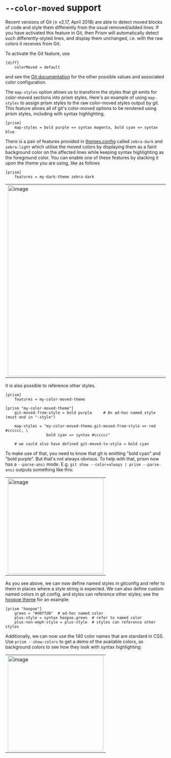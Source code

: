 # `--color-moved` support

Recent versions of Git (≥ v2.17, April 2018) are able to detect moved blocks of code and style them differently from the usual removed/added lines. If you have activated this feature in Git, then Prism will automatically detect such differently-styled lines, and display them unchanged, i.e. with the raw colors it receives from Git.

To activate the Git feature, use

```gitconfig
[diff]
    colorMoved = default
```

and see the [Git documentation](https://git-scm.com/docs/git-diff#Documentation/git-diff.txt---color-movedltmodegt) for the other possible values and associated color configuration.

The `map-styles` option allows us to transform the styles that git emits for color-moved sections into prism styles.
Here's an example of using `map-styles` to assign prism styles to the raw color-moved styles output by git.
This feature allows all of git's color-moved options to be rendered using prism styles, including with syntax highlighting.

```gitconfig
[prism]
    map-styles = bold purple => syntax magenta, bold cyan => syntax blue
```

There is a pair of features provided in [themes.config](https://github.com/dandavison/prism/blob/master/themes.gitconfig) called `zebra-dark` and `zebra-light` which utilise the moved colors by displaying them as a faint background color on the affected lines while keeping syntax highlighting as the foreground color. You can enable one of these features by stacking it upon the theme you are using, like as follows

```gitconfig
[prism]
    features = my-dark-theme zebra-dark
```

<table><tr>
  <td><img width=600px src="https://user-images.githubusercontent.com/1030961/149756321-d9e885fe-206c-4e08-8c40-e0ed5969b04a.png" alt="image" /></td>
  <td><img width=600px src="https://user-images.githubusercontent.com/1030961/149756332-ce8a4e2a-7487-4880-a151-761872657a28.png" alt="image" /></td>
</tr></table>

It is also possible to reference other styles.

```gitconfig
[prism]
    features = my-color-moved-theme

[prism "my-color-moved-theme"]
    git-moved-from-style = bold purple     # An ad-hoc named style (must end in "-style")

    map-styles = "my-color-moved-theme.git-moved-from-style => red #cccccc, \
                  bold cyan => syntax #cccccc"

    # we could also have defined git-moved-to-style = bold cyan
```

To make use of that, you need to know that git is emitting "bold cyan" and "bold purple".
But that's not always obvious.
To help with that, prism now has a `--parse-ansi` mode. E.g. `git show --color=always | prism --parse-ansi` outputs something like this:

<table><tr><td><img width=300px src="https://user-images.githubusercontent.com/52205/143238872-58a40754-ae50-4a9e-ba72-07e330e520e6.png" alt="image" /></td></tr></table>

As you see above, we can now define named styles in gitconfig and refer to them in places where a style string is expected.
We can also define custom named colors in git config, and styles can reference other styles; see the [hoopoe theme](https://github.com/dandavison/prism/blob/master/themes.gitconfig#L76-L91) for an example:

```gitconfig
[prism "hoopoe"]
    green = "#d0ffd0"  # ad-hoc named color
    plus-style = syntax hoopoe.green  # refer to named color
    plus-non-emph-style = plus-style  # styles can reference other styles
```

Additionally, we can now use the 140 color names that are standard in CSS. Use `prism --show-colors` to get a demo of the available colors, as background colors to see how they look with syntax highlighting:

<table><tr><td><img width=300px src="https://user-images.githubusercontent.com/52205/143237384-246db199-ef65-4ad2-ad4e-03d07d1ea41d.png" alt="image" /></td></tr></table>
